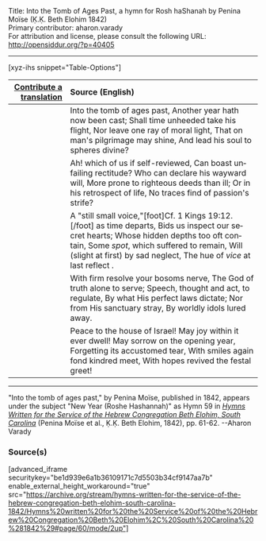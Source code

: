 <html>
<head></head>
<body>
Title: Into the Tomb of Ages Past, a hymn for Rosh haShanah by Penina Moïse (Ḳ.Ḳ. Beth Elohim 1842)<br />
Primary contributor: aharon.varady<br />
For attribution and license, please consult the following URL: <a href="http://opensiddur.org/?p=40405">http://opensiddur.org/?p=40405</a>
<p />
<hr />

[xyz-ihs snippet="Table-Options"]<table style="margin-left: auto; margin-right: auto;" class="draggable">
<thead><tr><th id="x" style="text-align: right;"><a href="/translate/" target="_blank" rel="noopener">Contribute a translation</a></th><th style="text-align: left;">Source (English)</th></tr></thead>
<tbody>
<tr><td style="vertical-align:top;">
<div class="liturgy" lang="he" style="text-align: right;">

</div></td>

<td style="vertical-align:top;">
<div class="english" lang="en" style="text-align: left;">
Into the tomb of ages past, 
Another year hath now been cast; 
Shall time unheeded take his flight, 
Nor leave one ray of moral light, 
That on man's pilgrimage may shine, 
And lead his soul to spheres divine? 
</div></td></tr>


<tr><td style="vertical-align:top;">
<div class="liturgy" lang="he" style="text-align: right;">

</div></td>

<td style="vertical-align:top;">
<div class="english" lang="en" style="text-align: left;">
Ah! which of us if self-reviewed, 
Can boast unfailing rectitude? 
Who can declare his wayward will, 
More prone to righteous deeds than ill; 
Or in his retrospect of life, 
No traces find of passion's strife? 
</div></td></tr>


<tr><td style="vertical-align:top;">
<div class="liturgy" lang="he" style="text-align: right;">

</div></td>

<td style="vertical-align:top;">
<div class="english" lang="en" style="text-align: left;">
A "still small voice,"[foot]Cf. 1 Kings 19:12.[/foot] as time departs, 
Bids us inspect our secret hearts; 
Whose hidden depths too oft contain, 
Some <em>spot</em>, which suffered to remain, 
Will (slight at first) by sad neglect, 
The hue of <em>vice</em> at last reflect . 
</div></td></tr>


<tr><td style="vertical-align:top;">
<div class="liturgy" lang="he" style="text-align: right;">

</div></td>

<td style="vertical-align:top;">
<div class="english" lang="en" style="text-align: left;">
With firm resolve your bosoms nerve, 
The God of truth alone to serve; 
Speech, thought and act, to regulate, 
By what His perfect laws dictate; 
Nor from His sanctuary stray, 
By worldly idols lured away. 
</div></td></tr>


<tr><td style="vertical-align:top;">
<div class="liturgy" lang="he" style="text-align: right;">

</div></td>

<td style="vertical-align:top;">
<div class="english" lang="en" style="text-align: left;">
Peace to the house of Israel! 
May joy within it ever dwell! 
May sorrow on the opening year, 
Forgetting its accustomed tear, 
With smiles again fond kindred meet, 
With hopes revived the festal greet!
 </div></td></tr>
</tbody></table>

<hr />

"Into the tomb of ages past," by Penina Moïse, published in 1842, appears under the subject "New Year (Roshe Hashannah)" as Hymn 59 in <em><a href="/?p=39305">Hymns Written for the Service of the Hebrew Congregation Beth Elohim, South Carolina</a></em> (Penina Moïse et al., Ḳ.Ḳ. Beth Elohim, 1842), pp. 61-62. --Aharon Varady

<h3>Source(s)</h3>

[advanced_iframe securitykey="be1d939e6a1b36109171c7d5503b34cf9147aa7b" enable_external_height_workaround="true" src="https://archive.org/stream/hymns-written-for-the-service-of-the-hebrew-congregation-beth-elohim-south-carolina-1842/Hymns%20written%20for%20the%20Service%20of%20the%20Hebrew%20Congregation%20Beth%20Elohim%2C%20South%20Carolina%20%281842%29#page/60/mode/2up"]

&nbsp; 
</body>
</html>